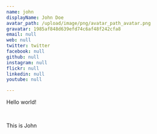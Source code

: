 ```yaml
---
name: john
displayName: John Doe
avatar_path: /upload/image/png/avatar_path_avatar.png
gravatar: 1985af848d639efd74c6af48f242cfa8
email: null
web: null
twitter: twitter
facebook: null
github: null
instagram: null
flickr: null
linkedin: null
youtube: null

---
```

<p>Hello world!</p>
<p>&nbsp;</p>
<p>This is John</p>
<p>&nbsp;</p>
<p><img src="https:/raw.githubusercontent.com/f11snipe/template-blog/master/upload/bowtie-icon-228.png" alt="" /></p>
